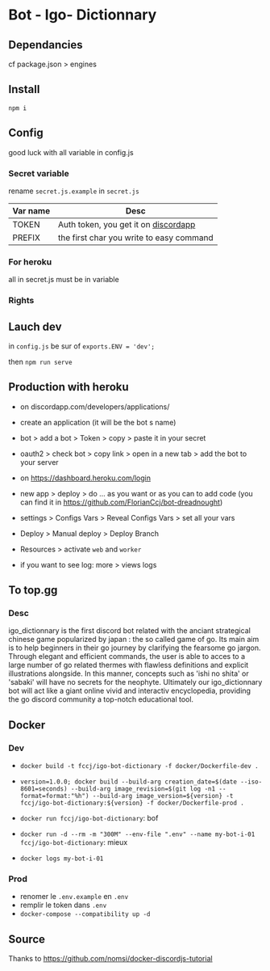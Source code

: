 # Bot - Igo- Dictionnary

## Dependancies

cf package.json > engines

## Install

`npm i`

## Config

good luck with all variable in config.js

### Secret variable

rename `secret.js.example` in `secret.js`

| Var name                      | Desc                                                                                        |
|-------------------------------|---------------------------------------------------------------------------------------------|
| TOKEN                         | Auth token, you get it on [discordapp](discordapp.com/developers/applications/)             |
| PREFIX                        | the first char you write to easy command                                                    |

### For heroku

all in secret.js must be in variable

### Rights

## Lauch dev

in `config.js` be sur of `exports.ENV = 'dev';`

then `npm run serve`

## Production with heroku

* on discordapp.com/developers/applications/
* create an application (it will be the bot s name)
* bot > add a bot > Token > copy > paste it in your secret
* oauth2 > check bot > copy link > open in a new tab > add the bot to your server


* on https://dashboard.heroku.com/login
* new app > deploy > do ... as you want or as you can to add code (you can find it in https://github.com/FlorianCcj/bot-dreadnought)
* settings > Configs Vars > Reveal Configs Vars > set all your vars
* Deploy > Manual deploy > Deploy Branch
* Resources > activate `web` and `worker`
* if you want to see log: more > views logs

## To top.gg

### Desc

igo_dictionnary is the first discord bot related with the anciant strategical chinese game popularized by japan : the so called game of go.
Its main aim is to help beginners in their go journey by clarifying the fearsome go jargon.
Through elegant and efficient commands, the user is able to acces to a large number of go related thermes with flawless definitions and explicit illustrations alongside.
In this manner, concepts such as 'ishi no shita' or 'sabaki' will have no secrets for the neophyte.
Ultimately our igo_dictionnary bot will act like a giant online vivid and interactiv encyclopedia, providing the go discord community a top-notch educational tool.

## Docker

### Dev

* `docker build -t fccj/igo-bot-dictionary -f docker/Dockerfile-dev .`
* `version=1.0.0; docker build --build-arg creation_date=$(date --iso-8601=seconds) --build-arg image_revision=$(git log -n1 --format=format:"%h") --build-arg image_version=${version} -t fccj/igo-bot-dictionary:${version} -f docker/Dockerfile-prod .`

* `docker run fccj/igo-bot-dictionary`: bof
* `docker run -d --rm -m "300M" --env-file ".env" --name my-bot-i-01 fccj/igo-bot-dictionary`: mieux
* `docker logs my-bot-i-01`

### Prod

* renomer le `.env.example` en `.env`
* remplir le token dans `.env`
* `docker-compose --compatibility up -d`

## Source

Thanks to https://github.com/nomsi/docker-discordjs-tutorial
